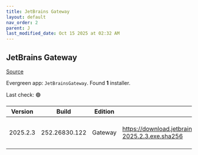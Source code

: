 ```yaml
---
title: JetBrains Gateway
layout: default
nav_order: 2
parent: J
last_modified_date: Oct 15 2025 at 02:32 AM
---
```


## JetBrains Gateway

[Source](https://www.jetbrains.com/)

Evergreen app: `JetBrainsGateway`. Found **1** installer.

Last check: 🟢

| Version  | Build         | Edition | Sha256                                                                           | Date      | Size      | Type | URI                                                                                                                                                    |
| -------- | ------------- | ------- | -------------------------------------------------------------------------------- | --------- | --------- | ---- | ------------------------------------------------------------------------------------------------------------------------------------------------------ |
| 2025.2.3 | 252.26830.122 | Gateway | https://download.jetbrains.com/idea/gateway/JetBrainsGateway-2025.2.3.exe.sha256 | 7/10/2025 | 347818624 | exe  | [https://download.jetbrains.com/idea/gateway/JetBrainsGateway-2025.2.3.exe](https://download.jetbrains.com/idea/gateway/JetBrainsGateway-2025.2.3.exe) |
